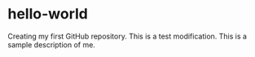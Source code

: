 # hello-world
Creating my first GitHub repository.
This is a test modification.
This is a sample description of me.
